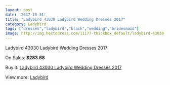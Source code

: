 ```yaml
---
layout: post
date: '2017-10-31'
title: "Ladybird 43030 Ladybird Wedding Dresses 2017"
category: Ladybird
tags: ["dresses","ladybird","black","wedding","bridesmaid"]
image: http://img.hectodress.com/11177-thickbox_default/ladybird-43030-ladybird-wedding-dresses-2013.jpg
---
```

Ladybird 43030 Ladybird Wedding Dresses 2017

On Sales: **$283.68**
<a href="https://www.hectodress.com/ladybird/5510-ladybird-43030-ladybird-wedding-dresses-2013.html"><amp-img layout="responsive" width="600" height="600" src="//img.hectodress.com/11177-thickbox_default/ladybird-43030-ladybird-wedding-dresses-2013.jpg" alt="Ladybird 43030 Ladybird Wedding Dresses 2017 0" /></a>

Buy it: [Ladybird 43030 Ladybird Wedding Dresses 2017](https://www.hectodress.com/ladybird/5510-ladybird-43030-ladybird-wedding-dresses-2013.html "Ladybird 43030 Ladybird Wedding Dresses 2017")

View more: [Ladybird](https://www.hectodress.com/92-ladybird "Ladybird")